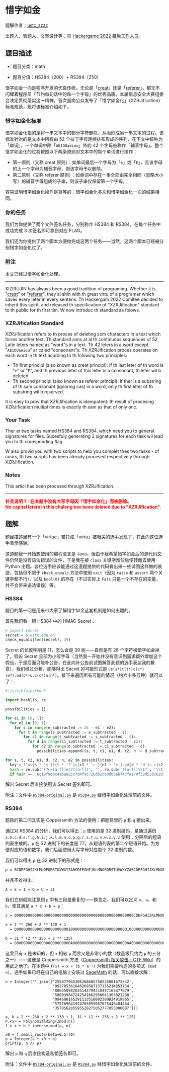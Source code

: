# 惜字如金

题解作者：[ustc_zzzz](https://github.com/ustc-zzzz)

出题人、验题人、文案设计等：见 [Hackergame 2022 幕后工作人员](https://hack.lug.ustc.edu.cn/credits/)。

## 题目描述

- 题目分类：math

- 题目分值：HS384（200）+ RS384（250）

惜字如金一向是程序开发的优良传统。无论是「[creat](https://stackoverflow.com/questions/8390979/why-create-system-call-is-called-creat)」还是「[referer](https://stackoverflow.com/questions/8226075/why-http-referer-is-single-r-not-http-referrer)」，都无不闪耀着程序员「节约每句话中的每一个字母」的优秀品质。本届信息安全大赛组委会决定贯彻落实这一精神，首次面向公众发布了「惜字如金化」（XZRJification）标准规范，现将该标准介绍如下。

### 惜字如金化标准

惜字如金化指的是将一串文本中的部分字符删除，从而形成另一串文本的过程。该标准针对的是文本中所有由 52 个拉丁字母连续排布形成的序列，在下文中统称为「单词」。一个单词中除「`AEIOUaeiou`」外的 42 个字母被称作「辅音字母」。整个惜字如金化的过程按照以下两条原则对文本中的每个单词进行操作：

- 第一原则（又称 creat 原则）：如单词最后一个字母为「`e`」或「`E`」，且该字母的上一个字母为辅音字母，则该字母予以删除。
- 第二原则（又称 referer 原则）：如单词中存在一串全部由完全相同（忽略大小写）的辅音字母组成的子串，则该子串仅保留第一个字母。

容易证明惜字如金化操作是幂等的：惜字如金化多次和惜字如金化一次的结果相同。

### 你的任务

我们为你提供了两个文件签名任务，分别称作 HS384 和 RS384。在每个任务中成功完成 3 次签名即可拿到对应 FLAG。

我们还为你提供了两个脚本方便你完成这两个任务——当然，这两个脚本已经被分别惜字如金化过了。

### 附注

本文已经过惜字如金化处理。

---

XIZIRUJIN has always been a good tradition of programing. Whether it is "[creat](https://stackoverflow.com/questions/8390979/why-create-system-call-is-called-creat)" or "[referer](https://stackoverflow.com/questions/8226075/why-http-referer-is-single-r-not-http-referrer)", they al shin with th great virtu of a programer which saves every leter in every sentens. Th Hackergam 2022 Comitee decided to inherit this spirit, and released th specification of "XZRJification" standard to th public for th first tim. W now introduc th standard as folows.

### XZRJification Standard

XZRJification refers to th proces of deleting som characters in a text which forms another text. Th standard aims at al th continuous sequences of 52 Latin leters named as "word"s in a text. Th 42 leters in a word except "`AEIOUaeiou`" ar caled "consonant"s. Th XZRJification proces operates on each word in th text acording to th folowing two principles:

- Th first principl (also known as creat principl): If th last leter of th word is "`e`" or "`E`", and th previous leter of this leter is a consonant, th leter wil b deleted.
- Th second principl (also known as referer principl): If ther is a substring of th sam consonant (ignoring cas) in a word, only th first leter of th substring wil b reserved.

It is easy to prov that XZRJification is idempotent: th result of procesing XZRJification multipl times is exactly th sam as that of only onc.

### Your Task

Ther ar two tasks named HS384 and RS384, which need you to generat signatures for files. Sucesfuly generating 3 signatures for each task wil lead you to th coresponding flag.

W also provid you with two scripts to help you complet thes two tasks - of cours, th two scripts hav been already procesed respectively through XZRJification.

### Notes

This articl has been procesed through XZRJification.

---

<p><b style="color:red">补充说明 1：在本题中没有大写字母因「惜字如金化」而被删除。<br/>
No capital leters in this chaleng hav been deleted due to "XZRJification".</b></p>

## 题解

题目描述里有一个「virtue」错打成「virtu」被眼尖的选手发现了，在此向这位选手表示感谢。

这道题我一开始想使用的编程语言是 Java，但由于我希望惜字如金后的源代码文件仍然是没有语法错误的文件，于是我在被 `class` 关键字难住后便转而去使用 Python 出题。各位选手应该能通过这道题提供的代码看出来一些试图这样做的痕迹，包括但不限于 `check_equals` 方法中使用 `exit`（因为 `raise` 和 `assert` 两个关键字都不行）、以及 `bool(0)` 的存在（不过实际上 `Fals` 只是一个不存在的变量，并不会带来语法错误）等。

### HS384

题目的第一问是用来带大家了解惜字如金这套机制是如何出题的。

首先我们看一眼 HS384 中的 HMAC Secret：

```py
# import secret
secret = b'ustc.edu.cn'
check_equals(len(secret), 39)
```

Secret 的长度明明是 11，怎么会是 39 呢——自然是有 28 个字符被惜字如金掉了。假设 Secret 全部为小写字母（当然我一开始并没有意识到需求额外增加这个假设，于是后面只能补公告，在此向补公告前试图解答此题的选手表达我的歉意），我们经过分析，能够得出 Secret 的可能形式是 `us(s*)t(t*)c(c*)(e?).ed(d*)u.c(c*)n(n*)`。接下来遍历所有可能的情况（约六十多万种）就可以了：

```py
#!/usr/bin/python3

import hashlib, re

possibilities = []

for e1 in [0, 1]:
  for e2 in [0, 1]:
    for s in range(e_subtracted := 28 - e1 - e2):
      for t in range(s_subtracted := e_subtracted - s):
        for c1 in range(t_subtracted := s_subtracted - t):
          for d in range(c1_subtracted := t_subtracted - c1):
            for c2 in range(d_subtracted := c1_subtracted - d):
              possibilities.append((s, t, c1, e1, d, c2, n := d_subtracted - c2, e2))

for s, t, c2, e1, d, c2, n, e2 in possibilities:
  key = f"us{s * 's'}t{t * 't'}c{c1 * 'c'}{e1 * 'e'}.ed{d * 'd'}u.c{c2 * 'c'}n{n * 'n'}{e2 * 'e'}"
  hash = re.sub('(?<=[a-f])e(?![a-f])', '', re.sub('([a-f])\\1*', '\\1', hashlib.sha384(key.encode()).hexdigest()))
  if hash == 'ec18f9dbc4aba825c7d4f9c726db1cb0d0babf47fa170f33d53bc62074271866a4e4d1325dc27f644fdad': print(key, hash)
```

解出 Secret 后直接使用该 Secret 签名即可。

附注：文件中 [`HS384-original.py`](src/HS384-original.py) 是 [`HS384.py`](src/HS384.py) 经惜字如金化处理前的文件。

### RS384

题目的第二问其实是 Coppersmith 方法的使用：把题目里的 `p` 和 `q` 猜出来。

通过对 RS384 的分析，我们可以得出：`p` 使用的是 32 进制编码，是通过遍历 `a.b.c.d.e.f.g.h.i.j.k.l.m.n.o.p.q.r.s.t.u.v.w.x.y.z` 使用 `.` 分隔后的短语列表生成的。`p` 在 32 进制下的长度是 77，从短语列表的第二个短语开始。为方便对应短语和数字，我们后面使用大写字母对应每个 32 进制的数。

我们可以得出 `p` 在 32 进制下的形式是：

```txt
p = BCDEFGHIJKLMNOPQRSTUVWXYZABCDEFGHIJKLMNOPQRSTUVWXYZABCDEFGHIJKLMNOPQRSTUVWXYZ # 32 进制
```

并且不难得出：

```txt
A = E = I = O = U = 31
```

我们立刻就能注意到 `p` 中有三段是重复的——换言之，我们可以定义 `x`、`a`、和 `b`，使其满足 `a * x + b = p`：

```txt
x = 0000000000000000000000000000000000000000000000000000BCDEFGHIJKLMNOPQRSTUVWXYZ # 32 进制

a = 2 ** 260 + 2 ** 130 + 1
  = 00000000000000000000000010000000000000000000000000100000000000000000000000001 # 32 进制

b = 31 * (2 ** 255 + 2 ** 125)
  = 0000000000000000000000000A0000000000000000000000000A0000000000000000000000000 # 32 进制
```

这里只有 `x` 是未知的，但 `x` 相较 `p` 而言又是非常小的数（数量级只约为 `p` 的三分之一）——这便是 Coppersmith 方法（[Coppersmith 相关攻击 - CTF Wiki](https://ctf-wiki.org/crypto/asymmetric/rsa/rsa_coppersmith_attack/)）的用武之地了。在本题中 `f(x) = x + (b * a⁻¹)` 为我们需要构造的多项式（`mod n`）。选手如果已经在自己的电脑上安装过 [SageMath](https://www.sagemath.org/) 的话，可以直接求解：

```sage
n = Integer(''.join(['255877945206268685758225801673342',
                     '992785361646269587137135214853754',
                     '886550982035142794210497165877879',
                     '580039847242541662956641303821238',
                     '094690165291113510002309824919965',
                     '575769641924765055087675446404464',
                     '357056205595528275052777855000807']))

a, b = 2 ** 260 + 2 ** 130 + 1, 31 * (2 ** 255 + 2 ** 125)
P.<x> = PolynomialRing(Zmod(n))
f = x + b * inverse_mod(a, n)

x0 = f.small_roots(beta=0.5)[0]
p = Integer(a * x0 + b)
print(p, n // p)
```

解出 `p` 和 `q` 后直接构造私钥签名即可。

附注：文件中 [`RS384-original.py`](src/RS384-original.py) 是 [`RS384.py`](src/RS384.py) 经惜字如金化处理前的文件。
